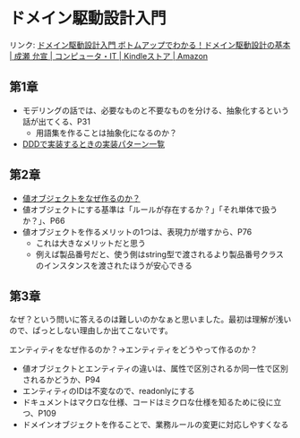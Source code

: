 # ドメイン駆動設計入門

リンク: [ドメイン駆動設計入門 ボトムアップでわかる！ドメイン駆動設計の基本 | 成瀬 允宣 | コンピュータ・IT | Kindleストア | Amazon](https://www.amazon.co.jp/dp/B082WXZVPC/ref=dp-kindle-redirect?_encoding=UTF8&btkr=1)

## 第1章

- モデリングの話では、必要なものと不要なものを分ける、抽象化するという話が出てくる、P31
	- 用語集を作ることは抽象化になるのか？
- [DDDで実装するときの実装パターン一覧](DDDで実装するときの実装パターン一覧.md)

## 第2章

- [値オブジェクトをなぜ作るのか？](値オブジェクトをなぜ作るのか？.md)
- 値オブジェクトにする基準は「ルールが存在するか？」「それ単体で扱うか？」、P66
- 値オブジェクトを作るメリットの1つは、表現力が増すから、P76
	- これは大きなメリットだと思う
	- 例えば製品番号だと、使う側はstring型で渡されるより製品番号クラスのインスタンスを渡されたほうが安心できる

## 第3章

なぜ？という問いに答えるのは難しいのかなぁと思いました。最初は理解が浅いので、ぱっとしない理由しか出てこないです。

エンティティをなぜ作るのか？→エンティティをどうやって作るのか？

- 値オブジェクトとエンティティの違いは、属性で区別されるか同一性で区別されるかどうか、P94
- エンティティのIDは不変なので、readonlyにする
- ドキュメントはマクロな仕様、コードはミクロな仕様を知るために役に立つ、P109
- ドメインオブジェクトを作ることで、業務ルールの変更に対応しやすくなる